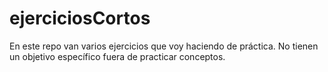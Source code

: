 # ejerciciosCortos

En este repo van varios ejercicios que voy haciendo de práctica. 
No tienen un objetivo específico fuera de practicar conceptos.
